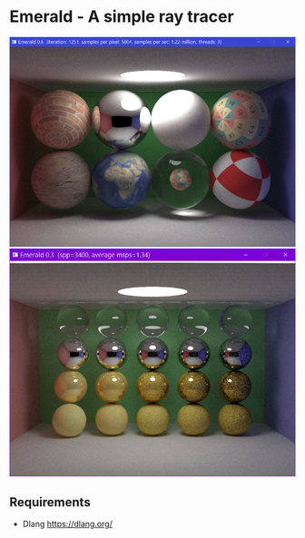 # Emerald - A simple ray tracer

![Emerald 0.6](screenshots/scene3.png)
![Emerald 0.3](screenshots/scene1.png)

## Requirements
- Dlang https://dlang.org/
